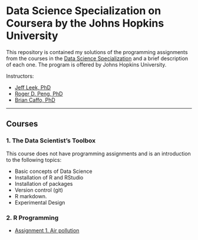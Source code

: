 # Data Science Specialization on Coursera by the Johns Hopkins University

This repository is contained my solutions of the programming assignments from the courses in the [Data Science Specialization](https://www.coursera.org/specializations/jhu-data-science) and a brief description of each one. The program is offered by Johns Hopkins University. 

Instructors: 
- [Jeff Leek, PhD](https://www.coursera.org/instructor/~694443)
- [Roger D. Peng, PhD](https://www.coursera.org/instructor/rdpeng)
- [Brian Caffo, PhD](https://www.coursera.org/instructor/~688901)

---

## Courses 

### 1. The Data Scientist’s Toolbox

This course does not have programming assignments and is an introduction to the following topics: 
- Basic concepts of Data Science
- Installation of R and RStudio
- Installation of packages
- Version control (git)
- R markdown. 
- Experimental Design


### 2. R Programming
- [Assignment 1. Air pollution](https://github.com/IsaiasGutierrezCruz/datasciencecoursera/tree/main/1_RProgramming/ProgrammingAssignment1)
